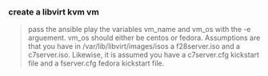 ### create a libvirt kvm vm

> pass the ansible play the variables vm_name and vm_os with the -e arguement. vm_os should either be centos or fedora. Assumptions are that you have in /var/lib/libvirt/images/isos a f28server.iso and a c7server.iso. Likewise, it is assumed you have a c7server.cfg kickstart file and a fserver.cfg fedora kickstart file.
